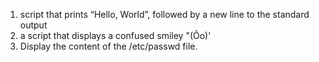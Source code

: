 1. script that prints “Hello, World”, followed by a new line to the standard output
2. a script that displays a confused smiley "(Ôo)'
3. Display the content of the /etc/passwd file.
